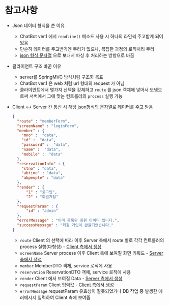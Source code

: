 # 참고사항

- Json 데이터 형식을 쓴 이유
  - ChatBot ver.1 에서 `readline()` 메소드 사용 시 하나의 라인씩 주고받게 되어있음
  - 단순히 데이터를 주고받기엔 무리가 없으나, 복잡한 과정의 로직처리 무리
  - <u>json 형식 문자열</u> 으로 보내서 파싱 후 처리하는 방향으로 바꿈
  

- 클라이언트 구조 바꾼 이유
  - server를 SpringMVC 방식처럼 구조화 목표
  - ChatBot ver.1 은  web 처럼 url 형태의 request 가 아님
  - 클라이언트에서 몇가지 선택을 강제하고 `route` 를 json 객체에 넣어서 보냄으로써 서버에서 그에 맞는 컨트롤러의 `process` 실행 가능
  

- Client <-> Server 간 통신 시 해당 <u>json형식의 문자열</u>로 데이터를 주고 받음
     
    ```json
    {
      "route" : "memberForm",
      "screenName" : "loginForm",
      "member" : {
        "mno" :  "data",
        "id" :  "data",
        "password" :  "data",
        "name" :  "data",
        "mobile" :  "data"
      },
      "reservationInfo" : {
        "stno" : "data",
        "abtime" : "data",
        "abpeople" : "data"
      },
      "render" : {
          "1" : "로그인",
          "2" : "회원가입"
      },
      "requestParam" : {
          "id" : "admin"
      },
      "errorMessage" : "이미 등록된 회원 아이디 입니다.",
      "successMessage" : "회원 가입이 완료되었습니다."
    }
    ```
    - `route` Client 의 선택에 따라 이후 Server 측에서 route 별로 각각 컨트롤러의 process 실행(다형성) - <u>Client 측에서 생성</u>
    - `screenName` Server process 이후 Client 측에 보여질 화면 키워드 - <u>Server 측에서 생성</u>
    - `member` MemberDTO 객체, service 로직에 사용
    - `reservation` ReservationDTO 객체, service 로직에 사용
    - `render` Client 에서 보여질 Data -  <u>Server 측에서 생성</u>
    - `requestParam` Client 입력값 - <u>Client 측에서 생성</u>
    - `errorMessage` requestParam 유효성이 잘못되었거나 DB 작업 중 발생한 에러메시지 입력하여 Client 측에 보여줌 
    



